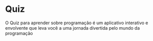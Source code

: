 # Quiz
O Quiz para aprender sobre programação é um aplicativo interativo e envolvente que leva você a uma jornada divertida pelo mundo da programação

